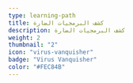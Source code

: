 ```yaml
---
type: learning-path
title: كشف البرمجيات الضارة 
description: كشف البرمجيات الضارة
weight: 2
thumbnail: "2"
icon: "virus-vanquisher"
badge: "Virus Vanquisher"
color: "#FEC84B"
---
```


